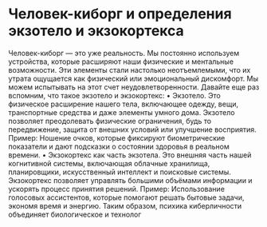 # Человек-киборг и определения экзотело и экзокортекса

Человек-киборг — это уже реальность. Мы постоянно используем устройства, которые расширяют наши физические и ментальные возможности. Эти элементы стали настолько неотъемлемыми, что их утрата ощущается как физический или эмоциональный дискомфорт. Мы можем испытывать на этот счет неудовлетворенности. 
Давайте еще раз вспомним, что такое экзотело и экзокортекс:
• Экзотело. Это физическое расширение нашего тела, включающее одежду, вещи, транспортные средства и даже элементы умного дома. Экзотело позволяет преодолевать физические ограничения, будь то передвижение, защита от внешних условий или улучшение восприятия. Пример: Ношение очков, которые фиксируют биометрические показатели и дают подсказки о состоянии здоровья в реальном времени.
• Экзокортекс как часть экзотела. Это внешняя часть нашей когнитивной системы, включающая облачные хранилища, планировщики, искусственный интеллект и поисковые системы. Экзокортекс позволяет управлять большими объёмами информации и ускорять процесс принятия решений. Пример: Использование голосовых ассистентов, которые помогают решать бытовые задачи, экономя время и энергию.
Таким образом, психика киберличности объединяет биологическое и технолог
